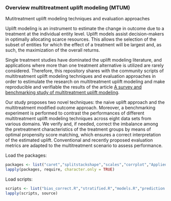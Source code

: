 
### Overview multitreatment uplift modeling (MTUM)

Mutitreatment uplift modeling techniques and evaluation approaches 

Uplift modeling is an instrument to estimate the change in outcome due to a treatment at the individual entity level. Uplift models assist decision-makers in optimally allocating scarce resources. This allows the selection of the subset of entities for which the effect of a treatment will be largest and, as such, the maximization of the overall returns. 

Single treatment studies have dominated the uplift modeling literature, and applications where more than one treatment alternative is utilized are rarely considered. Therefore, this repository shares with the community scripts of multitreatment uplift modeling techniques and evaluation approaches in order to estimulate the research on multitreatment uplift modeling and make reproducible and verifiable the results of the article [A survey and benchmarking study of multitreatment uplift modeling](https://link.springer.com/article/10.1007/s10618-019-00670-y).

Our study proposes two novel techniques: the naive uplift approach and the multitreatment modified outcome approach. Moreover, a benchmarking experiment is performed to contrast the performances of different multitreatment uplift modeling techniques across eight data sets from various domains. We verify and, if needed, correct the imbalance among the pretreatment characteristics of the treatment groups by means of optimal propensity score matching, which ensures a correct interpretation of the estimated uplift. Conventional and recently proposed evaluation metrics are adapted to the multitreatment scenario to assess performance. 

Load the packages:

```r
packages <- list("caret","splitstackshape","scales","corrplot","AppliedPredictiveModeling","ggplot2","uplift","plyr","ggpubr","moments","stringr","sas7bdat","randomForest","nnet","twang","RItools","RItools","tableone","MatchIt","car","reshape2","ggthemes","rowr")
lapply(packages, require, character.only = TRUE)
```
Load scripts:

```r
scripts <- list("bias_correct.R","stratified.R","models.R","prediction.R","performance.R")
lapply(scripts, source)
```
